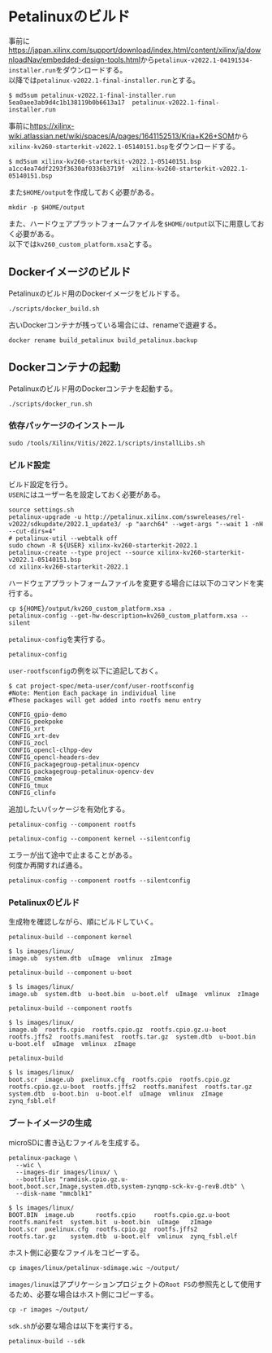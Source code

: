 # Petalinuxのビルド

事前に<https://japan.xilinx.com/support/download/index.html/content/xilinx/ja/downloadNav/embedded-design-tools.html>から`petalinux-v2022.1-04191534-installer.run`をダウンロードする。  
以降では`petalinux-v2022.1-final-installer.run`とする。

```shell
$ md5sum petalinux-v2022.1-final-installer.run
5ea0aee3ab9d4c1b138119b0b6613a17  petalinux-v2022.1-final-installer.run
```

事前に<https://xilinx-wiki.atlassian.net/wiki/spaces/A/pages/1641152513/Kria+K26+SOM>から`xilinx-kv260-starterkit-v2022.1-05140151.bsp`をダウンロードする。

```shell
$ md5sum xilinx-kv260-starterkit-v2022.1-05140151.bsp
a1cc4ea74df2293f3630af0336b3719f  xilinx-kv260-starterkit-v2022.1-05140151.bsp
```

また`$HOME/output`を作成しておく必要がある。

```shell
mkdir -p $HOME/output
```

また、ハードウェアプラットフォームファイルを`$HOME/output`以下に用意しておく必要がある。  
以下では`kv260_custom_platform.xsa`とする。

## Dockerイメージのビルド

Petalinuxのビルド用のDockerイメージをビルドする。

```shell
./scripts/docker_build.sh
```

古いDockerコンテナが残っている場合には、renameで退避する。

```shell
docker rename build_petalinux build_petalinux.backup
```

## Dockerコンテナの起動

Petalinuxのビルド用のDockerコンテナを起動する。

```shell
./scripts/docker_run.sh
```

### 依存パッケージのインストール

```shell
sudo /tools/Xilinx/Vitis/2022.1/scripts/installLibs.sh
```

### ビルド設定

ビルド設定を行う。  
`USER`にはユーザー名を設定しておく必要がある。

```shell
source settings.sh
petalinux-upgrade -u http://petalinux.xilinx.com/sswreleases/rel-v2022/sdkupdate/2022.1_update3/ -p "aarch64" --wget-args "--wait 1 -nH --cut-dirs=4"
# petalinux-util --webtalk off
sudo chown -R ${USER} xilinx-kv260-starterkit-2022.1
petalinux-create --type project --source xilinx-kv260-starterkit-v2022.1-05140151.bsp
cd xilinx-kv260-starterkit-2022.1
```

ハードウェアプラットフォームファイルを変更する場合には以下のコマンドを実行する。

```shell
cp ${HOME}/output/kv260_custom_platform.xsa .
petalinux-config --get-hw-description=kv260_custom_platform.xsa --silent
```

`petalinux-config`を実行する。

```shell
petalinux-config
```

`user-rootfsconfig`の例を以下に追記しておく。

```shell
$ cat project-spec/meta-user/conf/user-rootfsconfig
#Note: Mention Each package in individual line
#These packages will get added into rootfs menu entry

CONFIG_gpio-demo
CONFIG_peekpoke
CONFIG_xrt
CONFIG_xrt-dev
CONFIG_zocl
CONFIG_opencl-clhpp-dev
CONFIG_opencl-headers-dev
CONFIG_packagegroup-petalinux-opencv
CONFIG_packagegroup-petalinux-opencv-dev
CONFIG_cmake
CONFIG_tmux
CONFIG_clinfo
```

追加したいパッケージを有効化する。

```shell
petalinux-config --component rootfs
```

```shell
petalinux-config --component kernel --silentconfig
```

エラーが出て途中で止まることがある。  
何度か再開すれば通る。

```shell
petalinux-config --component rootfs --silentconfig
```

### Petalinuxのビルド

生成物を確認しながら、順にビルドしていく。


```shell
petalinux-build --component kernel
```

```shell
$ ls images/linux/
image.ub  system.dtb  uImage  vmlinux  zImage
```

```shell
petalinux-build --component u-boot
```

```shell
$ ls images/linux/
image.ub  system.dtb  u-boot.bin  u-boot.elf  uImage  vmlinux  zImage
```

```shell
petalinux-build --component rootfs
```

```shell
$ ls images/linux/
image.ub  rootfs.cpio  rootfs.cpio.gz  rootfs.cpio.gz.u-boot  rootfs.jffs2  rootfs.manifest  rootfs.tar.gz  system.dtb  u-boot.bin  u-boot.elf  uImage  vmlinux  zImage
```

```shell
petalinux-build
```

```shell
$ ls images/linux/
boot.scr  image.ub  pxelinux.cfg  rootfs.cpio  rootfs.cpio.gz  rootfs.cpio.gz.u-boot  rootfs.jffs2  rootfs.manifest  rootfs.tar.gz  system.dtb  u-boot.bin  u-boot.elf  uImage  vmlinux  zImage  zynq_fsbl.elf
```

### ブートイメージの生成

microSDに書き込むファイルを生成する。

```shell
petalinux-package \
  --wic \
  --images-dir images/linux/ \
  --bootfiles "ramdisk.cpio.gz.u-boot,boot.scr,Image,system.dtb,system-zynqmp-sck-kv-g-revB.dtb" \
  --disk-name "mmcblk1"
```

```shell
$ ls images/linux/
BOOT.BIN  image.ub      rootfs.cpio     rootfs.cpio.gz.u-boot  rootfs.manifest  system.bit  u-boot.bin  uImage   zImage
boot.scr  pxelinux.cfg  rootfs.cpio.gz  rootfs.jffs2           rootfs.tar.gz    system.dtb  u-boot.elf  vmlinux  zynq_fsbl.elf
```

ホスト側に必要なファイルをコピーする。

```shell
cp images/linux/petalinux-sdimage.wic ~/output/
```

`images/linux`はアプリケーションプロジェクトの`Root FS`の参照先として使用するため、必要な場合はホスト側にコピーする。

```shell
cp -r images ~/output/
```

`sdk.sh`が必要な場合は以下を実行する。

```shell
petalinux-build --sdk
```

